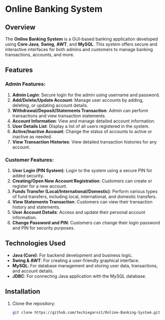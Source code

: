# Online Banking System

## Overview
The **Online Banking System** is a GUI-based banking application developed using **Core Java**, **Swing**, **AWT**, and **MySQL**. This system offers secure and interactive interfaces for both admins and customers to manage banking transactions, accounts, and more.

## Features

### Admin Features:
1. **Admin Login**: Secure login for the admin using username and password.
2. **Add/Delete/Update Account**: Manage user accounts by adding, deleting, or updating account details.
3. **Withdrawal/Deposit/Statements Transaction**: Admin can perform transactions and view transaction statements.
4. **Account Information**: View and manage detailed account information.
5. **User Details List**: Display a list of all users registered in the system.
6. **Active/Inactive Account**: Change the status of accounts to active or inactive as needed.
7. **View Transaction Histories**: View detailed transaction histories for any account.

### Customer Features:
1. **User Login (PIN System)**: Login to the system using a secure PIN for added security.
2. **Creating/Open New Account Registration**: Customers can create or register for a new account.
3. **Funds Transfer (Local/International/Domestic)**: Perform various types of fund transfers, including local, international, and domestic transfers.
4. **View Statements Transaction**: Customers can view their transaction history and statements.
5. **User Account Details**: Access and update their personal account information.
6. **Change Password and PIN**: Customers can change their login password and PIN for security purposes.

## Technologies Used
- **Java (Core)**: For backend development and business logic.
- **Swing & AWT**: For creating a user-friendly graphical interface.
- **MySQL**: For database management and storing user data, transactions, and account details.
- **JDBC**: For connecting Java application with the MySQL database.
  
## Installation

1. Clone the repository:
   ```bash
   git clone https://github.com/techiegarvit/Online-Banking-System.git

